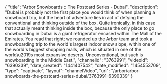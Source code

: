 {
    "title": "Arbor Snowboards :: The Postcard Series - Dubai",
    "description": "Dubai is probably not the first place you would think of when planning a snowboard trip, but the heart of adventure lies in act of defying the conventional and thinking outside of the box. Quite ironically, in this case that actually meant thinking inside the box, because the only place to go snowboarding in Dubai is a giant refrigerator encased within The Mall of the Emirates. You read that right; we rounded up the Arbor team and took a snowboarding trip to the world's largest indoor snow slope, within one of the world's biggest shopping malls, which is situated in one of the world\u2019s most expansive deserts. Unconventional, but such is snowboarding in the Middle East.",
    "channelid": "3763991",
    "videoid": "6390339",
    "date_created": "1441407542",
    "date_modified": "1454553709",
    "type": "captivate",
    "layout": "channelVideo",
    "url": "\/arbor\/arbor-snowboards-the-postcard-series-dubai\/3763991-6390339"
}